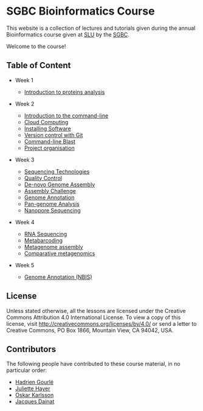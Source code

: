 # SGBC Bioinformatics Course

This website is a collection of lectures and tutorials given during the annual Bioinformatics course given at [SLU](https://www.slu.se) by the [SGBC](http://sgbc.slu.se).

Welcome to the course!

## Table of Content

* Week 1
    * [Introduction to proteins analysis](proteins)

* Week 2
    * [Introduction to the command-line](unix)
    * [Cloud Computing](cloud)
    * [Installing Software](software)
    * [Version control with Git](git)
    * [Command-line Blast](blast)
    * [Project organisation](project_organisation)

* Week 3
    * [Sequencing Technologies](seq_tech)
    * [Quality Control](tutorials/docs/qc.md)
    * [De-novo Genome Assembly](tutorials/docs/assembly.md)
    * [Assembly Challenge](assembly_challenge)
    * [Genome Annotation](tutorials/docs/annotation.md)
    * [Pan-genome Analysis](tutorials/docs/pan_genome.md)
    * [Nanopore Sequencing](tutorials/docs/nanopore.md)

* Week 4
    * [RNA Sequencing](tutorials/docs/rna.md)
    * [Metabarcoding](tutorials/docs/16S.md)
    * [Metagenome assembly](tutorials/docs/meta_assembly.md)
    * [Comparative metagenomics](tutorials/docs/wms.md)

* Week 5
    * [Genome Annotation (NBIS)](nbis_annotation/schedule.md)

## License

Unless stated otherwise, all the lessons are licensed under the Creative Commons Attribution 4.0 International License.
To view a copy of this license, visit <http://creativecommons.org/licenses/by/4.0/> or send a letter to Creative Commons, PO Box 1866, Mountain View, CA 94042, USA.

## Contributors

The following people have contributed to these course material, in no particular order:

* [Hadrien Gourlé](https://github.com/HadrienG)
* [Juliette Hayer](https://github.com/jhayer)
* [Oskar Karlsson](https://github.com/Ackia)
* [Jacques Dainat](https://github.com/NBISweden)
